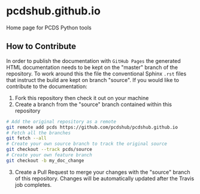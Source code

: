 # pcdshub.github.io
Home page for PCDS Python tools

## How to Contribute
In order to publish the documentation with `GitHub Pages` the generated HTML documentation needs to be kept on the "master" branch of the repository. To work around this the file the conventional Sphinx `.rst` files that instruct the build are kept on branch "source". If you would like to contribute to the documentation:

1. Fork this repository then check it out on your machine
2. Create a branch from the "source" branch contained within this repository 
```bash
# Add the original repository as a remote
git remote add pcds https://github.com/pcdshub/pcdshub.github.io
# Fetch all the branches
git fetch --all
# Create your own source branch to track the original source
git checkout --track pcds/source
# Create your own feature branch
git checkout -b my_doc_change
```
3. Create a Pull Request to merge your changes with the "source" branch of this repository. Changes will be automatically updated after the Travis job completes.

